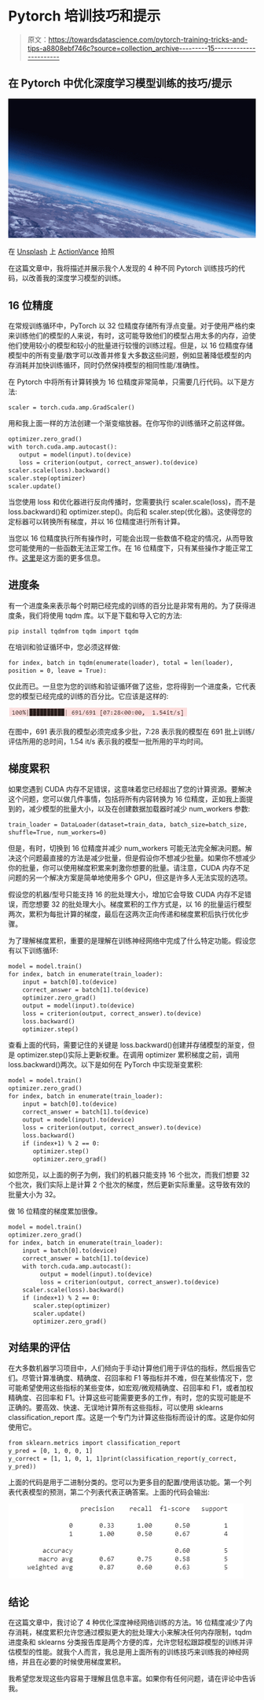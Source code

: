 # Pytorch 培训技巧和提示

> 原文：<https://towardsdatascience.com/pytorch-training-tricks-and-tips-a8808ebf746c?source=collection_archive---------15----------------------->

## 在 Pytorch 中优化深度学习模型训练的技巧/提示

![](img/4b3828f332c6a048d6083bdfa6adc536.png)

在 [Unsplash](https://unsplash.com?utm_source=medium&utm_medium=referral) 上 [ActionVance](https://unsplash.com/@actionvance?utm_source=medium&utm_medium=referral) 拍照

在这篇文章中，我将描述并展示我个人发现的 4 种不同 Pytorch 训练技巧的代码，以改善我的深度学习模型的训练。

## 16 位精度

在常规训练循环中，PyTorch 以 32 位精度存储所有浮点变量。对于使用严格约束来训练他们的模型的人来说，有时，这可能导致他们的模型占用太多的内存，迫使他们使用较小的模型和较小的批量进行较慢的训练过程。但是，以 16 位精度存储模型中的所有变量/数字可以改善并修复大多数这些问题，例如显著降低模型的内存消耗并加快训练循环，同时仍然保持模型的相同性能/准确性。

在 Pytorch 中将所有计算转换为 16 位精度非常简单，只需要几行代码。以下是方法:

```
scaler = torch.cuda.amp.GradScaler()
```

用和我上面一样的方法创建一个渐变缩放器。在你写你的训练循环之前这样做。

```
optimizer.zero_grad()
with torch.cuda.amp.autocast():
   output = model(input).to(device)
   loss = criterion(output, correct_answer).to(device)
scaler.scale(loss).backward()
scaler.step(optimizer)
scaler.update()
```

当您使用 loss 和优化器进行反向传播时，您需要执行 scaler.scale(loss)，而不是 loss.backward()和 optimizer.step()。向后和 scaler.step(优化器)。这使得您的定标器可以转换所有梯度，并以 16 位精度进行所有计算。

当您以 16 位精度执行所有操作时，可能会出现一些数值不稳定的情况，从而导致您可能使用的一些函数无法正常工作。在 16 位精度下，只有某些操作才能正常工作。[这里](https://pytorch.org/docs/stable/amp.html#ops-that-can-autocast-to-float16)是这方面的更多信息。

## 进度条

有一个进度条来表示每个时期已经完成的训练的百分比是非常有用的。为了获得进度条，我们将使用 tqdm 库。以下是下载和导入它的方法:

```
pip install tqdmfrom tqdm import tqdm
```

在培训和验证循环中，您必须这样做:

```
for index, batch in tqdm(enumerate(loader), total = len(loader), position = 0, leave = True):
```

仅此而已。一旦您为您的训练和验证循环做了这些，您将得到一个进度条，它代表您的模型已经完成的训练的百分比。它应该是这样的:

![](img/e9c2c37cee268bfcd05e0e3df78d23b2.png)

在图中，691 表示我的模型必须完成多少批，7:28 表示我的模型在 691 批上训练/评估所用的总时间，1.54 it/s 表示我的模型一批所用的平均时间。

## 梯度累积

如果您遇到 CUDA 内存不足错误，这意味着您已经超出了您的计算资源。要解决这个问题，您可以做几件事情，包括将所有内容转换为 16 位精度，正如我上面提到的，减少模型的批量大小，以及在创建数据加载器时减少 num_workers 参数:

```
train_loader = DataLoader(dataset=train_data, batch_size=batch_size, shuffle=True, num_workers=0)
```

但是，有时，切换到 16 位精度并减少 num_workers 可能无法完全解决问题。解决这个问题最直接的方法是减少批量，但是假设你不想减少批量。如果你不想减少你的批量，你可以使用梯度积累来刺激你想要的批量。请注意，CUDA 内存不足问题的另一个解决方案是简单地使用多个 GPU，但这是许多人无法实现的选项。

假设您的机器/型号只能支持 16 的批处理大小，增加它会导致 CUDA 内存不足错误，而您想要 32 的批处理大小。梯度累积的工作方式是，以 16 的批量运行模型两次，累积为每批计算的梯度，最后在这两次正向传递和梯度累积后执行优化步骤。

为了理解梯度累积，重要的是理解在训练神经网络中完成了什么特定功能。假设您有以下训练循环:

```
model = model.train()
for index, batch in enumerate(train_loader):
    input = batch[0].to(device)
    correct_answer = batch[1].to(device)
    optimizer.zero_grad()
    output = model(input).to(device)
    loss = criterion(output, correct_answer).to(device)
    loss.backward()
    optimizer.step()
```

查看上面的代码，需要记住的关键是 loss.backward()创建并存储模型的渐变，但是 optimizer.step()实际上更新权重。在调用 optimizer 累积梯度之前，调用 loss.backward()两次。以下是如何在 PyTorch 中实现渐变累积:

```
model = model.train()
optimizer.zero_grad()
for index, batch in enumerate(train_loader):
    input = batch[0].to(device)
    correct_answer = batch[1].to(device)
    output = model(input).to(device)
    loss = criterion(output, correct_answer).to(device)
    loss.backward()
    if (index+1) % 2 == 0:
       optimizer.step()
       optimizer.zero_grad()
```

如您所见，以上面的例子为例，我们的机器只能支持 16 个批次，而我们想要 32 个批次，我们实际上是计算 2 个批次的梯度，然后更新实际重量。这导致有效的批量大小为 32。

做 16 位精度的梯度累加很像。

```
model = model.train()
optimizer.zero_grad()
for index, batch in enumerate(train_loader):
    input = batch[0].to(device)
    correct_answer = batch[1].to(device)
    with torch.cuda.amp.autocast():
         output = model(input).to(device)
         loss = criterion(output, correct_answer).to(device)
    scaler.scale(loss).backward()
    if (index+1) % 2 == 0:
       scaler.step(optimizer)
       scaler.update()
       optimizer.zero_grad()
```

## 对结果的评估

在大多数机器学习项目中，人们倾向于手动计算他们用于评估的指标，然后报告它们。尽管计算准确度、精确度、召回率和 F1 等指标并不难，但在某些情况下，您可能希望使用这些指标的某些变体，如宏观/微观精确度、召回率和 F1，或者加权精确度、召回率和 F1。计算这些可能需要更多的工作，有时，您的实现可能是不正确的。要高效、快速、无误地计算所有这些指标，可以使用 sklearns classification_report 库。这是一个专门为计算这些指标而设计的库。这是你如何使用它。

```
from sklearn.metrics import classification_report
y_pred = [0, 1, 0, 0, 1]
y_correct = [1, 1, 0, 1, 1]print(classification_report(y_correct, y_pred))
```

上面的代码是用于二进制分类的。您可以为更多目的配置/使用该功能。第一个列表代表模型的预测，第二个列表代表正确答案。上面的代码会输出:

![](img/dbed13cc77aa7949be3c3a925b5c4c7b.png)

## 结论

在这篇文章中，我讨论了 4 种优化深度神经网络训练的方法。16 位精度减少了内存消耗，梯度累积允许您通过模拟更大的批处理大小来解决任何内存限制，tqdm 进度条和 sklearns 分类报告库是两个方便的库，允许您轻松跟踪模型的训练并评估模型的性能。就我个人而言，我总是用上面所有的训练技巧来训练我的神经网络，并且在必要的时候使用梯度累积。

我希望您发现这些内容易于理解且信息丰富。如果你有任何问题，请在评论中告诉我。
